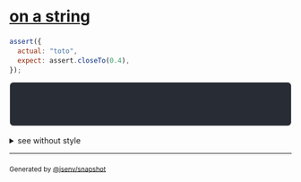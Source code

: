 # [on a string](../../assert_close_to.test.js#L17)

```js
assert({
  actual: "toto",
  expect: assert.closeTo(0.4),
});
```

![img](throw.svg)

<details>
  <summary>see without style</summary>

```console
AssertionError: actual and expect are different

actual: "toto"
expect: assert.closeTo(0.4)
```

</details>


---

<sub>
  Generated by <a href="https://github.com/jsenv/core/tree/main/packages/tooling/snapshot">@jsenv/snapshot</a>
</sub>
